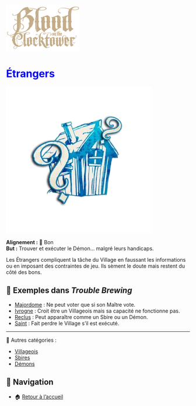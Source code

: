 <p align="left">
  <a href="/botc-fr-bambi/">
    <img src="./images/logo.png" alt="Accueil BotC FR" width="200">
  </a>
</p>

# <span style="color:blue">Étrangers</span>  

![<span style="color:blue">Étrangers</span>](./images/Generic_outsider.png)  

**Alignement :** 🔵 Bon  
**But :** Trouver et exécuter le Démon… malgré leurs handicaps.  

Les Étrangers compliquent la tâche du Village en faussant les informations ou en imposant des contraintes de jeu. 
Ils sèment le doute mais restent du côté des bons. 

## 📌 Exemples dans *Trouble Brewing*  
- [Majordome](./tb_roles/majordome.md) : Ne peut voter que si son Maître vote.  
- [Ivrogne](./trouble_brewing/ivrogne.md) : Croit être un Villageois mais sa capacité ne fonctionne pas.  
- [Reclus](./trouble_brewing/reclus.md) : Peut apparaître comme un Sbire ou un Démon.  
- [Saint](./trouble_brewing/saint.md) : Fait perdre le Village s’il est exécuté.  

---

🔗 Autres catégories :  
- [Villageois](villageois.md)  
- [Sbires](sbires.md)  
- [Démons](demons.md)  

## 📂 Navigation 
- 🏠 [Retour à l’accueil](/botc-fr-bambi/)  
